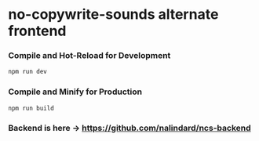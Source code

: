 # no-copywrite-sounds alternate frontend


### Compile and Hot-Reload for Development

```sh
npm run dev
```

### Compile and Minify for Production

```sh
npm run build
```

### Backend is here -> https://github.com/nalindard/ncs-backend
